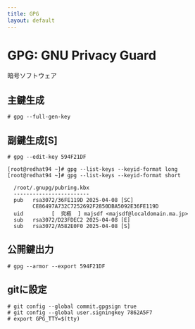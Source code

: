 ```yaml
---
title: GPG
layout: default
---
```


# GPG: GNU Privacy Guard
暗号ソフトウェア

## 主鍵生成
~~~
# gpg --full-gen-key
~~~

## 副鍵生成[S]
~~~
# gpg --edit-key 594F21DF
~~~

~~~
[root@redhat94 ~]# gpg --list-keys --keyid-format long
[root@redhat94 ~]# gpg --list-keys --keyid-format short
~~~
~~~
  /root/.gnupg/pubring.kbx
  ------------------------
  pub   rsa3072/36FE119D 2025-04-08 [SC]
        CE86497A732C7252692F2850DBA5092E36FE119D
  uid         [  究極  ] majsdf <majsdf@localdomain.ma.jp>
  sub   rsa3072/D23FDEC2 2025-04-08 [E]
  sub   rsa3072/A582E0F0 2025-04-08 [S]
~~~

## 公開鍵出力
~~~
# gpg --armor --export 594F21DF
~~~

## gitに設定
~~~
# git config --global commit.gpgsign true
# git config --global user.signingkey 7862A5F7
# export GPG_TTY=$(tty)
~~~
